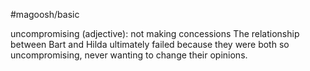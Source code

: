 #magoosh/basic

uncompromising (adjective): not making concessions 
The relationship between Bart and Hilda ultimately failed because they were both so uncompromising, 
never wanting to change their opinions. 
